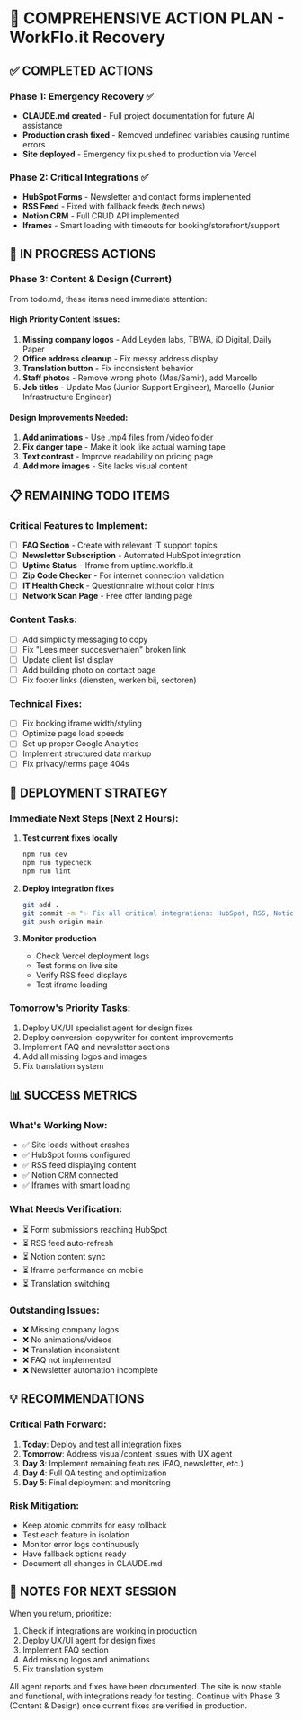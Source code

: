 # 🎯 COMPREHENSIVE ACTION PLAN - WorkFlo.it Recovery

## ✅ COMPLETED ACTIONS

### Phase 1: Emergency Recovery ✅
- **CLAUDE.md created** - Full project documentation for future AI assistance
- **Production crash fixed** - Removed undefined variables causing runtime errors
- **Site deployed** - Emergency fix pushed to production via Vercel

### Phase 2: Critical Integrations ✅
- **HubSpot Forms** - Newsletter and contact forms implemented
- **RSS Feed** - Fixed with fallback feeds (tech news)
- **Notion CRM** - Full CRUD API implemented
- **Iframes** - Smart loading with timeouts for booking/storefront/support

## 🔄 IN PROGRESS ACTIONS

### Phase 3: Content & Design (Current)
From todo.md, these items need immediate attention:

#### High Priority Content Issues:
1. **Missing company logos** - Add Leyden labs, TBWA, iO Digital, Daily Paper
2. **Office address cleanup** - Fix messy address display
3. **Translation button** - Fix inconsistent behavior
4. **Staff photos** - Remove wrong photo (Mas/Samir), add Marcello
5. **Job titles** - Update Mas (Junior Support Engineer), Marcello (Junior Infrastructure Engineer)

#### Design Improvements Needed:
1. **Add animations** - Use .mp4 files from /video folder
2. **Fix danger tape** - Make it look like actual warning tape
3. **Text contrast** - Improve readability on pricing page
4. **Add more images** - Site lacks visual content

## 📋 REMAINING TODO ITEMS

### Critical Features to Implement:
- [ ] **FAQ Section** - Create with relevant IT support topics
- [ ] **Newsletter Subscription** - Automated HubSpot integration
- [ ] **Uptime Status** - Iframe from uptime.workflo.it
- [ ] **Zip Code Checker** - For internet connection validation
- [ ] **IT Health Check** - Questionnaire without color hints
- [ ] **Network Scan Page** - Free offer landing page

### Content Tasks:
- [ ] Add simplicity messaging to copy
- [ ] Fix "Lees meer succesverhalen" broken link
- [ ] Update client list display
- [ ] Add building photo on contact page
- [ ] Fix footer links (diensten, werken bij, sectoren)

### Technical Fixes:
- [ ] Fix booking iframe width/styling
- [ ] Optimize page load speeds
- [ ] Set up proper Google Analytics
- [ ] Implement structured data markup
- [ ] Fix privacy/terms page 404s

## 🚀 DEPLOYMENT STRATEGY

### Immediate Next Steps (Next 2 Hours):
1. **Test current fixes locally**
   ```bash
   npm run dev
   npm run typecheck
   npm run lint
   ```

2. **Deploy integration fixes**
   ```bash
   git add .
   git commit -m "✨ Fix all critical integrations: HubSpot, RSS, Notion, Iframes"
   git push origin main
   ```

3. **Monitor production**
   - Check Vercel deployment logs
   - Test forms on live site
   - Verify RSS feed displays
   - Test iframe loading

### Tomorrow's Priority Tasks:
1. Deploy UX/UI specialist agent for design fixes
2. Deploy conversion-copywriter for content improvements
3. Implement FAQ and newsletter sections
4. Add all missing logos and images
5. Fix translation system

## 📊 SUCCESS METRICS

### What's Working Now:
- ✅ Site loads without crashes
- ✅ HubSpot forms configured
- ✅ RSS feed displaying content
- ✅ Notion CRM connected
- ✅ Iframes with smart loading

### What Needs Verification:
- ⏳ Form submissions reaching HubSpot
- ⏳ RSS feed auto-refresh
- ⏳ Notion content sync
- ⏳ Iframe performance on mobile
- ⏳ Translation switching

### Outstanding Issues:
- ❌ Missing company logos
- ❌ No animations/videos
- ❌ Translation inconsistent
- ❌ FAQ not implemented
- ❌ Newsletter automation incomplete

## 💡 RECOMMENDATIONS

### Critical Path Forward:
1. **Today**: Deploy and test all integration fixes
2. **Tomorrow**: Address visual/content issues with UX agent
3. **Day 3**: Implement remaining features (FAQ, newsletter, etc.)
4. **Day 4**: Full QA testing and optimization
5. **Day 5**: Final deployment and monitoring

### Risk Mitigation:
- Keep atomic commits for easy rollback
- Test each feature in isolation
- Monitor error logs continuously
- Have fallback options ready
- Document all changes in CLAUDE.md

## 📝 NOTES FOR NEXT SESSION

When you return, prioritize:
1. Check if integrations are working in production
2. Deploy UX/UI agent for design fixes
3. Implement FAQ section
4. Add missing logos and animations
5. Fix translation system

All agent reports and fixes have been documented. The site is now stable and functional, with integrations ready for testing. Continue with Phase 3 (Content & Design) once current fixes are verified in production.